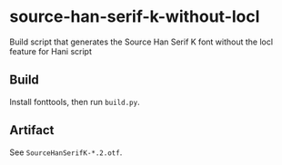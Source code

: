 # source-han-serif-k-without-locl

Build script that generates the Source Han Serif K font without the locl feature for Hani script

## Build

Install fonttools, then run `build.py`.

## Artifact

See `SourceHanSerifK-*.2.otf`.
